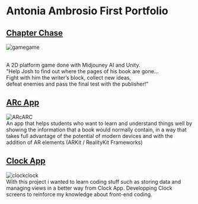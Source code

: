 # Antonia Ambrosio First Portfolio

## [Chapter Chase](https://github.com/RazielApple/GameRepo)

![gamegame](https://github.com/aambrosio22/AntoniaAmbrosio/assets/113685297/489458b4-9b89-434c-9a33-2620af229aad)

<br>
A 2D platform game done with Midjouney AI and Unity. 
<br>
"Help Josh to find out where the pages of his book are gone... 
<br>
Fight with him the writer’s block, collect new ideas,
<br>
defeat enemies and pass the final test with the publisher!"
<br>


## [ARc App](https://github.com/aambrosio22/NC2-ARc)
![ARcARC](https://github.com/aambrosio22/AntoniaAmbrosio/assets/113685297/59781c25-7f7f-4769-ba8d-6656e8b8d583)
<br>
An app that helps students who want to learn and understand things well by showing the information that a book would normally contain, in a way that takes full advantage of the potential of modern devices and with the addition of AR elements (ARKit / RealityKit Frameworks)

## [Clock App](https://github.com/aambrosio22/Clock)
![clockclock](https://github.com/aambrosio22/AntoniaAmbrosio/assets/113685297/afd8c657-f01e-4508-b2b8-1ca2df55d18c)
<br>
With this project i wanted to learn coding stuff such as storing data and managing views in a better way  from Clock App.
Developping Clock screens to reinforce my knowledge about front-end coding. 

